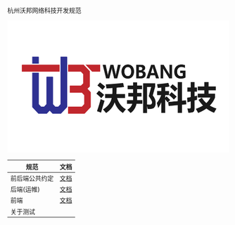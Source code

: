 杭州沃邦网络科技开发规范

<img src="./img/logo.png" height="300" alt="logo">  

规范|文档
---|---  
前后端公共约定| [文档](./common/README.md)
后端(运帷)| [文档](./back/README.md)
前端| [文档](./front/README.md)
关于测试|